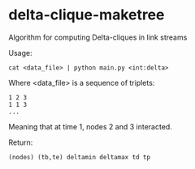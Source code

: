 delta-clique-maketree
=====================

Algorithm for computing Delta-cliques in link streams

Usage:
```
cat <data_file> | python main.py <int:delta>
```

Where <data_file> is a sequence of triplets:
```
1 2 3
1 1 3
...
```
 Meaning that at time 1, nodes 2 and 3 interacted.

Return:
```
(nodes) (tb,te) deltamin deltamax td tp
```
